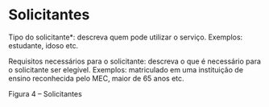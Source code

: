# Solicitantes

Tipo do solicitante*: descreva quem pode utilizar o serviço. Exemplos: estudante, idoso etc.

Requisitos necessários para o solicitante: descreva o que é necessário para o solicitante ser elegível. Exemplos: matriculado em uma instituição de ensino reconhecida pelo MEC, maior de 65 anos etc.

Figura 4 – Solicitantes